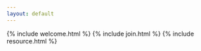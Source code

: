 ```yaml
---
layout: default
---
```



<div class="container mb-5">
  {% include welcome.html %}
  {% include join.html %}
  {% include resource.html %}
</div>
